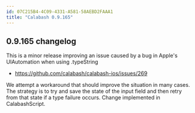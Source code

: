 ```yaml
---
id: 07C215B4-4C09-4331-A581-58AEBD2FAAA1
title: "Calabash 0.9.165"
---
```


## 0.9.165 changelog

This is a minor release improving an issue caused by a bug in Apple's UIAutomation when using .typeString

 * https://github.com/calabash/calabash-ios/issues/269

We attempt a workaround that should improve the situation in many cases. The strategy is to try and save the state of the input field and then retry from that state if a type failure occurs. Change implemented in CalabashScript.

